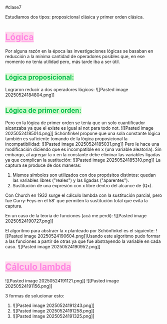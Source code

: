 #clase7

Estudiamos dos tipos: proposicional clásica y primer orden clásica.

# <mark style="background-color: rgba(255, 131, 195, 0.31); color: rgb(255, 134, 226); text-decoration: underline;">Lógica</mark>

Por alguna razón en la época las investigaciones lógicas se basaban en reducción a la mínima cantidad de operadores posibles que, en ese momento no tenía utilidad pero, más tarde iba a ser útil.

## <mark style="background-color: rgba(115, 239, 97, 0.31); color: rgb(0, 190, 79);">Lógica proposicional:</mark>
Lograron reducir a dos operadores lógicos:
![[Pasted image 20250524184804.png]]
## <mark style="background-color: rgba(115, 239, 97, 0.31); color: rgb(0, 190, 79);">Lógica de primer orden:</mark>
Pero en la lógica de primer orden se tenía que un solo cuantificador alcanzaba ya que el existe es igual al not para todo not.
![[Pasted image 20250524185014.png]]
Schönfinkel propone que una sola constante lógica también es suficiente tomando de la lógica proposicional la incompatibilidad:
![[Pasted image 20250524185031.png]]
Pero le hace una modificación diciendo que es incompatible en x (una variable aleatoria). Sin embargo, al agregar la x en la constante debe eliminar las variables ligadas ya que complican la sustitución:
![[Pasted image 20250524185310.png]]
La captura se produce de dos maneras:
1. Mismos símbolos son utilizados con dos propósitos distintos: quedan las variables libres ("reales") y las ligadas ("aparentes").
2. Sustitución de una expresión con x libre dentro del alcance de (Qx).

Con Church en 1932 surge el cálculo lambda con la sustitución parcial, pero fue Curry-Feys en el 58' que permiten la sustitución total que evita la captura.

En un caso de la teoría de funciones (acá me perdí):
![[Pasted image 20250524190727.png]]

El algoritmo para abstraer la x planteado por Schönfinkel es el siguiente:
![[Pasted image 20250524190604.png]]Usando este algoritmo pudo formar a las funciones a partir de otras ya que fue abstrayendo la variable en cada caso.
![[Pasted image 20250524190952.png]]

# <mark style="background-color: rgba(255, 131, 195, 0.31); color: rgb(255, 134, 226); text-decoration: underline;">Cálculo lambda</mark>
![[Pasted image 20250524191121.png]]
![[Pasted image 20250524191156.png]]

3 formas de solucionar esto:
1. ![[Pasted image 20250524191243.png]]
2. ![[Pasted image 20250524191258.png]]
3. ![[Pasted image 20250524191325.png]]
